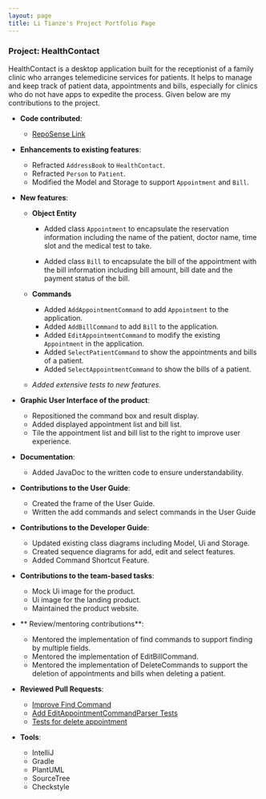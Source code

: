 ```yaml
---
layout: page
title: Li Tianze's Project Portfolio Page
---
```


### Project: HealthContact

HealthContact is a desktop application built for the receptionist of a family clinic who arranges telemedicine services for patients. It helps to manage and keep track of patient data, appointments and bills, especially for clinics who do not have apps to expedite the process.
Given below are my contributions to the project.

* **Code contributed**:

  * [RepoSense Link](https://nus-cs2103-ay2223s1.github.io/tp-dashboard/?search=tzl0&breakdown=true&sort=groupTitle&sortWithin=title&since=2022-09-16&timeframe=commit&mergegroup=&groupSelect=groupByRepos&checkedFileTypes=docs~functional-code~test-code~other&tabOpen=true&tabType=authorship&tabAuthor=guokweijie&tabRepo=AY2223S1-CS2103T-W08-1%2Ftp%5Bmaster%5D&authorshipIsMergeGroup=false&authorshipFileTypes=docs~functional-code~test-code&authorshipIsBinaryFileTypeChecked=false&authorshipIsIgnoredFilesChecked=false)

* **Enhancements to existing features**:
  * Refracted `AddressBook` to `HealthContact`.
  * Refracted `Person` to `Patient`.
  * Modified the Model and Storage to support `Appointment` and `Bill`.

* **New features**:

  * **Object Entity**

    * Added class `Appointment` to encapsulate the reservation information including the name of the patient,
      doctor name, time slot and the medical test to take.

    * Added class `Bill` to encapsulate the bill of the appointment with the bill information including
      bill amount, bill date and the payment status of the bill.

  * **Commands**
    * Added `AddAppointmentCommand` to add `Appointment` to the application.
    * Added `AddBillCommand` to add `Bill` to the application.
    * Added `EditAppointmentCommand` to modify the existing `Appointment` in the application.
    * Added `SelectPatientCommand` to show the appointments and bills of a patient.
    * Added `SelectAppointmentCommand` to show the bills of a patient.

  * *Added extensive tests to new features*.

* **Graphic User Interface of the product**:
  * Repositioned the command box and result display.
  * Added displayed appointment list and bill list.
  * Tile the appointment list and bill list to the right to improve user experience.

* **Documentation**:
  * Added JavaDoc to the written code to ensure understandability.

* **Contributions to the User Guide**:
  * Created the frame of the User Guide.
  * Written the add commands and select commands in the User Guide

* **Contributions to the Developer Guide**:
  * Updated existing class diagrams including Model, Ui and Storage.
  * Created sequence diagrams for add, edit and select features.
  * Added Command Shortcut Feature.

* **Contributions to the team-based tasks**:
  * Mock Ui image for the product.
  * Ui image for the landing product.
  * Maintained the product website.

* ** Review/mentoring contributions**:
  * Mentored the implementation of find commands to support finding by multiple fields.
  * Mentored the implementation of EditBillCommand.
  * Mentored the implementation of DeleteCommands to support the deletion of appointments
    and bills when deleting a patient.


* **Reviewed Pull Requests**:
  * [Improve Find Command](https://github.com/AY2223S1-CS2103T-W08-1/tp/pull/120)
  * [Add EditAppointmentCommandParser Tests](https://github.com/AY2223S1-CS2103T-W08-1/tp/pull/82)
  * [Tests for delete appointment](https://github.com/AY2223S1-CS2103T-W08-1/tp/pull/96)

* **Tools**:
  * IntelliJ
  * Gradle
  * PlantUML
  * SourceTree
  * Checkstyle
